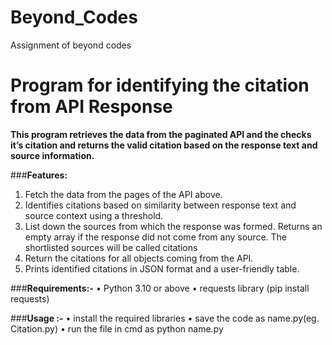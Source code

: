 # Beyond_Codes
Assignment of beyond codes

# Program for identifying the citation from API Response

**This program retrieves the data from the paginated API and the checks it’s citation and returns the valid citation based on the response text and source information.**

###**Features:**
1. Fetch the data from the pages of the API above.
2. Identifies citations based on similarity between response text and source context using a threshold.
3. List down the sources from which the response was formed. Returns an empty array if the response did not come from any source. The shortlisted sources will be called citations
4. Return the citations for all objects coming from the API.
5. Prints identified citations in JSON format and a user-friendly table.

###**Requirements:-**
•	Python 3.10 or above 
•	requests library (pip install requests)

###**Usage :-**
•	install the required libraries
•	save the code as name.py(eg. Citation.py)
•	run the file in cmd as python name.py 

